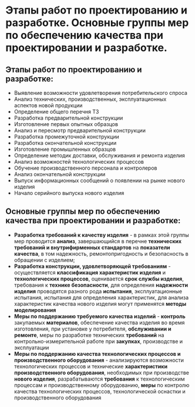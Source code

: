 # Этапы работ по проектированию и разработке. Основные группы мер по обеспечению качества при проектировании и разработке. 
## Этапы работ по проектированию и разработке:
* Выявление возможности удовлетворения потребительского спроса
* Анализ технических, производственных, эксплуатационных аспектов новой продукции
* Определение общего перечня ТЗ
* Разработка предварительной конструкции
* Изготовление первых опытных образцов
* Анализ и пересмотр предварительной конструкции
* Разработка промежуточной конструкции
* Разработка окончательной конструкции
* Изготовление промышленных образцов
* Определение методик доставки, обслуживания и ремонта изделия
* Анализ возможностей технологических процессов
* Обучение производственного персонала и контролеров
* Анализ окончательной конструкции
* Выпуск информационных сообщений о появлении на рынке нового изделия
* Начало серийного выпуска нового изделия
## Основные группы мер по обеспечению качества при проектировании и разработке:
* **Разработка требований к качеству изделия** - в рамках этой группы мер проводится **анализ**, завершающийся в перечне **технических требований и внутрифирменных стандартов** на **показатели качества**, в том надежность, ремонтопригодность и безопасность в обращении с изделием;
* **Разработка конструкции, удовлетворяющей требованиям** - осуществляется **классификация характеристик изделия** и **технологических процессов**, оценивается **срок службы изделия**, требования к **технике безопасности**, для определения **надежности изделия** проводятся разного рода **испытания**, эксплуатационные испытания, испытания для определения характеристик, для анализа характеристик качества нового изделия могут применятся **методы моделирования**
* **Меры по поддержанию требуемого качества изделий** - **контроль** закупаемых **материалов**, обеспечение качества изделия во время изготовления, при установке у потребителя, **обслуживании и ремонте**, меры по разработке технических **требований** на контрольно-измерительной работе при **закупках**, производстве и эксплуатации
* **Меры по поддержанию качества технологических процессов и производственного оборудования** - анализируются возможности технологических процессов и технические **характеристики производственного оборудования**, необходимых при производстве **нового изделия**, разрабатываются **требования** к технологическим процессам и производственному оборудованию, **меры** по контролю качества технологических процессов, технологической оснастки и производственного оборудования


